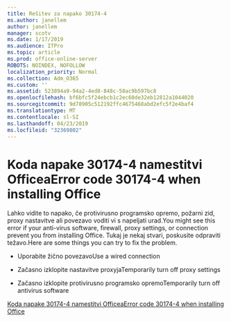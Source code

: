 ```yaml
---
title: Rešitev za napako 30174-4
ms.author: janellem
author: janellem
manager: scotv
ms.date: 1/17/2019
ms.audience: ITPro
ms.topic: article
ms.prod: office-online-server
ROBOTS: NOINDEX, NOFOLLOW
localization_priority: Normal
ms.collection: Adm_O365
ms.custom: ''
ms.assetid: 523894a9-94a2-4ed8-848c-58ac9b597bc8
ms.openlocfilehash: bf6bfc5f24ebcb1c2ec60de32eb12812a1044020
ms.sourcegitcommit: 9d78905c512192ffc4675468abd2efc5f2e4baf4
ms.translationtype: MT
ms.contentlocale: sl-SI
ms.lasthandoff: 04/23/2019
ms.locfileid: "32369802"
---
```

# <a name="error-code-30174-4-when-installing-office"></a><span data-ttu-id="ffc38-102">Koda napake 30174-4 namestitvi Officea</span><span class="sxs-lookup"><span data-stu-id="ffc38-102">Error code 30174-4 when installing Office</span></span>

<span data-ttu-id="ffc38-103">Lahko vidite to napako, če protivirusno programsko opremo, požarni zid, proxy nastavitve ali povezavo voditi vi s napeljati urad.</span><span class="sxs-lookup"><span data-stu-id="ffc38-103">You might see this error if your anti-virus software, firewall, proxy settings, or connection prevent you from installing Office.</span></span> <span data-ttu-id="ffc38-104">Tukaj je nekaj stvari, poskusite odpraviti težavo.</span><span class="sxs-lookup"><span data-stu-id="ffc38-104">Here are some things you can try to fix the problem.</span></span>
  
- <span data-ttu-id="ffc38-105">Uporabite žično povezavo</span><span class="sxs-lookup"><span data-stu-id="ffc38-105">Use a wired connection</span></span>
    
- <span data-ttu-id="ffc38-106">Začasno izklopite nastavitve proxyja</span><span class="sxs-lookup"><span data-stu-id="ffc38-106">Temporarily turn off proxy settings</span></span>
    
- <span data-ttu-id="ffc38-107">Začasno izklopite protivirusno programsko opremo</span><span class="sxs-lookup"><span data-stu-id="ffc38-107">Temporarily turn off antivirus software</span></span>
    
[<span data-ttu-id="ffc38-108">Koda napake 30174-4 namestitvi Officea</span><span class="sxs-lookup"><span data-stu-id="ffc38-108">Error code 30174-4 when installing Office</span></span>](https://support.office.com/article/5d5551db-266f-47b3-93fc-d51c2e8f4c0b?wt.mc_id=Alchemy_ClientDIA)
  

